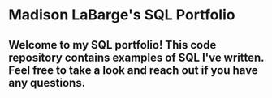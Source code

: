 # Madison LaBarge's SQL Portfolio

## Welcome to my SQL portfolio! This code repository contains examples of SQL I've written. Feel free to take a look and reach out if you have any questions.
